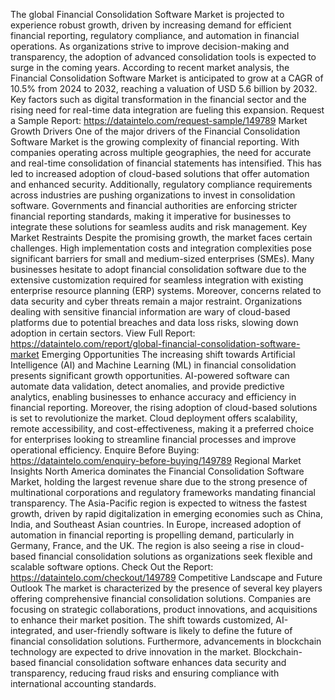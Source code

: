 The global Financial Consolidation Software Market is projected to experience robust growth, driven by increasing demand for efficient financial reporting, regulatory compliance, and automation in financial operations. As organizations strive to improve decision-making and transparency, the adoption of advanced consolidation tools is expected to surge in the coming years.
According to recent market analysis, the Financial Consolidation Software Market is anticipated to grow at a CAGR of 10.5% from 2024 to 2032, reaching a valuation of USD 5.6 billion by 2032. Key factors such as digital transformation in the financial sector and the rising need for real-time data integration are fueling this expansion.
Request a Sample Report: https://dataintelo.com/request-sample/149789
Market Growth Drivers
One of the major drivers of the Financial Consolidation Software Market is the growing complexity of financial reporting. With companies operating across multiple geographies, the need for accurate and real-time consolidation of financial statements has intensified. This has led to increased adoption of cloud-based solutions that offer automation and enhanced security.
Additionally, regulatory compliance requirements across industries are pushing organizations to invest in consolidation software. Governments and financial authorities are enforcing stricter financial reporting standards, making it imperative for businesses to integrate these solutions for seamless audits and risk management.
Key Market Restraints
Despite the promising growth, the market faces certain challenges. High implementation costs and integration complexities pose significant barriers for small and medium-sized enterprises (SMEs). Many businesses hesitate to adopt financial consolidation software due to the extensive customization required for seamless integration with existing enterprise resource planning (ERP) systems.
Moreover, concerns related to data security and cyber threats remain a major restraint. Organizations dealing with sensitive financial information are wary of cloud-based platforms due to potential breaches and data loss risks, slowing down adoption in certain sectors.
View Full Report: https://dataintelo.com/report/global-financial-consolidation-software-market
Emerging Opportunities
The increasing shift towards Artificial Intelligence (AI) and Machine Learning (ML) in financial consolidation presents significant growth opportunities. AI-powered software can automate data validation, detect anomalies, and provide predictive analytics, enabling businesses to enhance accuracy and efficiency in financial reporting.
Moreover, the rising adoption of cloud-based solutions is set to revolutionize the market. Cloud deployment offers scalability, remote accessibility, and cost-effectiveness, making it a preferred choice for enterprises looking to streamline financial processes and improve operational efficiency.
Enquire Before Buying: https://dataintelo.com/enquiry-before-buying/149789
Regional Market Insights
North America dominates the Financial Consolidation Software Market, holding the largest revenue share due to the strong presence of multinational corporations and regulatory frameworks mandating financial transparency. The Asia-Pacific region is expected to witness the fastest growth, driven by rapid digitalization in emerging economies such as China, India, and Southeast Asian countries.
In Europe, increased adoption of automation in financial reporting is propelling demand, particularly in Germany, France, and the UK. The region is also seeing a rise in cloud-based financial consolidation solutions as organizations seek flexible and scalable software options.
Check Out the Report: https://dataintelo.com/checkout/149789
Competitive Landscape and Future Outlook
The market is characterized by the presence of several key players offering comprehensive financial consolidation solutions. Companies are focusing on strategic collaborations, product innovations, and acquisitions to enhance their market position. The shift towards customized, AI-integrated, and user-friendly software is likely to define the future of financial consolidation solutions.
Furthermore, advancements in blockchain technology are expected to drive innovation in the market. Blockchain-based financial consolidation software enhances data security and transparency, reducing fraud risks and ensuring compliance with international accounting standards.
